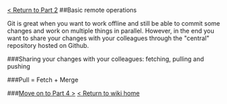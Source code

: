 [< Return to Part 2](https://github.com/GSoft-SharePoint/Dynamite/wiki/Git-step-by-step:-Part-2)
##Basic remote operations

Git is great when you want to work offline and still be able to commit some changes and work on multiple things in parallel. However, in the end you want to share your changes with your colleagues through the "central" repository hosted on Github.

###Sharing your changes with your colleagues: fetching, pulling and pushing


###Pull = Fetch + Merge

###[Move on to Part 4 >](https://github.com/GSoft-SharePoint/Dynamite/wiki/Git-step-by-step:-Part-4)
[< Return to wiki home](https://github.com/GSoft-SharePoint/Dynamite/wiki)